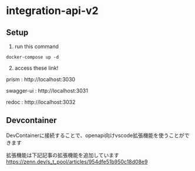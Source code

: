 # integration-api-v2

## Setup
1. run this command
```
docker-compose up -d
```

2. access these link!

prism : http://localhost:3030

swagger-ui : http://localhost:3031

redoc : http://localhost:3032

## Devcontainer
DevContainerに接続することで、openapi向けvscode拡張機能を使うことができます

拡張機能は下記記事の拡張機能を追加しています
https://zenn.dev/s_t_pool/articles/954dfe51b950c18d08e9
